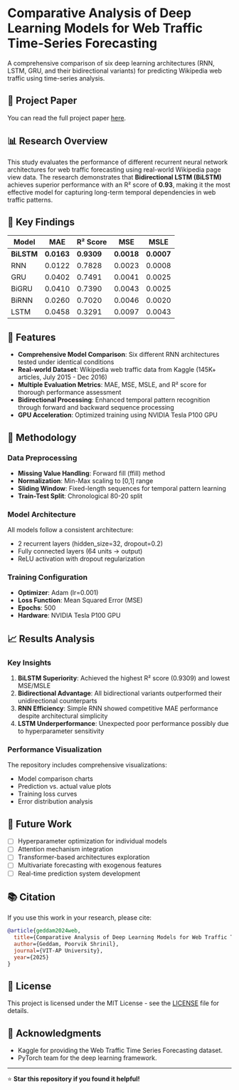 # Comparative Analysis of Deep Learning Models for Web Traffic Time-Series Forecasting

A comprehensive comparison of six deep learning architectures (RNN, LSTM, GRU, and their bidirectional variants) for predicting Wikipedia web traffic using time-series analysis.

## 📄 Project Paper

You can read the full project paper [here](https://drive.google.com/file/d/1DPxv_dR2tCsf7uiuSYZmElaLtxAvnyrA/view?usp=sharing).

## 📊 Research Overview

This study evaluates the performance of different recurrent neural network architectures for web traffic forecasting using real-world Wikipedia page view data. The research demonstrates that **Bidirectional LSTM (BiLSTM)** achieves superior performance with an R² score of **0.93**, making it the most effective model for capturing long-term temporal dependencies in web traffic patterns.

## 🎯 Key Findings

| Model | MAE | R² Score | MSE | MSLE |
|-------|-----|----------|-----|------|
| **BiLSTM** | **0.0163** | **0.9309** | **0.0018** | **0.0007** |
| RNN | 0.0122 | 0.7828 | 0.0023 | 0.0008 |
| GRU | 0.0402 | 0.7491 | 0.0041 | 0.0025 |
| BiGRU | 0.0410 | 0.7390 | 0.0043 | 0.0025 |
| BiRNN | 0.0260 | 0.7020 | 0.0046 | 0.0020 |
| LSTM | 0.0458 | 0.3291 | 0.0097 | 0.0043 |

## 🚀 Features

- **Comprehensive Model Comparison**: Six different RNN architectures tested under identical conditions
- **Real-world Dataset**: Wikipedia web traffic data from Kaggle (145K+ articles, July 2015 - Dec 2016)
- **Multiple Evaluation Metrics**: MAE, MSE, MSLE, and R² score for thorough performance assessment
- **Bidirectional Processing**: Enhanced temporal pattern recognition through forward and backward sequence processing
- **GPU Acceleration**: Optimized training using NVIDIA Tesla P100 GPU



## 🔬 Methodology

### Data Preprocessing
- **Missing Value Handling**: Forward fill (ffill) method
- **Normalization**: Min-Max scaling to [0,1] range
- **Sliding Window**: Fixed-length sequences for temporal pattern learning
- **Train-Test Split**: Chronological 80-20 split

### Model Architecture
All models follow a consistent architecture:
- 2 recurrent layers (hidden_size=32, dropout=0.2)
- Fully connected layers (64 units → output)
- ReLU activation with dropout regularization

### Training Configuration
- **Optimizer**: Adam (lr=0.001)
- **Loss Function**: Mean Squared Error (MSE)
- **Epochs**: 500
- **Hardware**: NVIDIA Tesla P100 GPU

## 📈 Results Analysis

### Key Insights
1. **BiLSTM Superiority**: Achieved the highest R² score (0.9309) and lowest MSE/MSLE
2. **Bidirectional Advantage**: All bidirectional variants outperformed their unidirectional counterparts
3. **RNN Efficiency**: Simple RNN showed competitive MAE performance despite architectural simplicity
4. **LSTM Underperformance**: Unexpected poor performance possibly due to hyperparameter sensitivity

### Performance Visualization
The repository includes comprehensive visualizations:
- Model comparison charts
- Prediction vs. actual value plots
- Training loss curves
- Error distribution analysis

## 🔮 Future Work

- [ ] Hyperparameter optimization for individual models
- [ ] Attention mechanism integration
- [ ] Transformer-based architectures exploration
- [ ] Multivariate forecasting with exogenous features
- [ ] Real-time prediction system development

## 📚 Citation

If you use this work in your research, please cite:

```bibtex
@article{geddam2024web,
  title={Comparative Analysis of Deep Learning Models for Web Traffic Time-Series Forecasting},
  author={Geddam, Poorvik Shrinil},
  journal={VIT-AP University},
  year={2025}
}
```


## 📝 License

This project is licensed under the MIT License - see the [LICENSE](LICENSE) file for details.

## 🙏 Acknowledgments

- Kaggle for providing the Web Traffic Time Series Forecasting dataset.
- PyTorch team for the deep learning framework.

---

⭐ **Star this repository if you found it helpful!**
